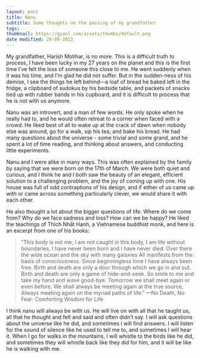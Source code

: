 ```yaml
---
layout: post
title: Nanu
subtitle: Some thoughts on the passing of my grandfather
tags: 
thumbnail: https://gyanl.com/assets/thumbs/default.png
date modified: 20-09-2023
---
```


My grandfather, Harish Motihar, is no more. This is a difficult truth to process, I have been lucky in my 27 years on the planet and this is the first time I’ve felt the loss of someone this close to me. He went suddenly when it was his time, and I’m glad he did not suffer. But in the sudden-ness of his demise, I see the things he left behind—a loaf of bread he baked left in the fridge, a clipboard of sudokus by his bedside table, and packets of snacks tied up with rubber bands in his cupboard, and it is difficult to process that he is not with us anymore. 

Nanu was an introvert, and a man of few words. He only spoke when he really had to, and he would often retreat to a corner when faced with a crowd. He liked best of all to wake up at the crack of dawn when nobody else was around, go for a walk, sip his tea, and bake his bread. He had many questions about the universe - some trivial and some grand, and he spent a lot of time reading, and thinking about answers, and conducting little experiments. 

Nanu and I were alike in many ways. This was often explained by the family by saying that we were born on the 17th of March. We were both quiet and curious, and I think he and I both saw the beauty of an elegant, efficient solution to a challenging problem, and the joy of coming up with one. His house was full of odd contraptions of his design, and if either of us came up with or came across something particularly clever, we would share it with each other. 

He also thought a lot about the bigger questions of life. Where do we come from? Why do we face sadness and loss? How can we be happy? He liked the teachings of Thích Nhất Hạnh, a Vietnamese buddhist monk, and here is an excerpt from one of his books:

>“This body is not me; I am not caught in this body, I am life without boundaries, I have never been born and I have never died. Over there the wide ocean and the sky with many galaxies All manifests from the basis of consciousness. Since beginningless time I have always been free. Birth and death are only a door through which we go in and out. Birth and death are only a game of hide-and-seek. So smile to me and take my hand and wave good-bye. Tomorrow we shall meet again or even before. We shall always be meeting again at the true source, Always meeting again on the myriad paths of life.”
—No Death, No Fear: Comforting Wisdom for Life

I think nanu will always be with us. He will live on with all that he taught us, all that he thought and felt and said and often didn’t say. I will ask questions about the universe like he did, and sometimes I will find answers. I will listen for the sound of silence like he used to tell me to, and sometimes I will hear it. When I go for walks in the mountains, I will whistle to the birds like he did, and sometimes they will whistle back like they did for him, and it will be like he is walking with me.
